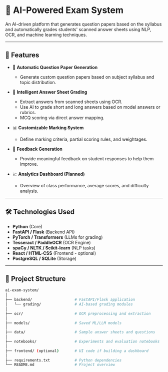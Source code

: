 # 🧠 AI-Powered Exam System

An AI-driven platform that generates question papers based on the syllabus and automatically grades students' scanned answer sheets using NLP, OCR, and machine learning techniques.

---

## 🚀 Features

- 📄 **Automatic Question Paper Generation**
  - Generate custom question papers based on subject syllabus and topic distribution.

- 🧠 **Intelligent Answer Sheet Grading**
  - Extract answers from scanned sheets using OCR.
  - Use AI to grade short and long answers based on model answers or rubrics.
  - MCQ scoring via direct answer mapping.

- 📊 **Customizable Marking System**
  - Define marking criteria, partial scoring rules, and weightages.

- 💬 **Feedback Generation**
  - Provide meaningful feedback on student responses to help them improve.

- 📈 **Analytics Dashboard (Planned)**
  - Overview of class performance, average scores, and difficulty analysis.

---

## 🛠️ Technologies Used

- **Python** (Core)
- **FastAPI / Flask** (Backend API)
- **PyTorch / Transformers** (LLMs for grading)
- **Tesseract / PaddleOCR** (OCR Engine)
- **spaCy / NLTK / Scikit-learn** (NLP tasks)
- **React / HTML-CSS** (Frontend - optional)
- **PostgreSQL / SQLite** (Storage)

---

## 📁 Project Structure

```bash
ai-exam-system/
│
├── backend/                   # FastAPI/Flask application
│   └── grading/               # AI-based grading modules
│
├── ocr/                       # OCR preprocessing and extraction
│
├── models/                    # Saved ML/LLM models
│
├── data/                      # Sample answer sheets and questions
│
├── notebooks/                 # Experiments and evaluation notebooks
│
├── frontend/ (optional)       # UI code if building a dashboard
│
├── requirements.txt           # Python dependencies
└── README.md                  # Project overview
